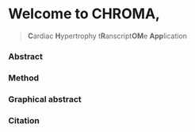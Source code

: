 # Welcome to **CHROMA**,
> **C**ardiac **H**ypertrophy t**R**anscript**OM**e **App**lication


### Abstract


### Method

### Graphical abstract



### Citation

